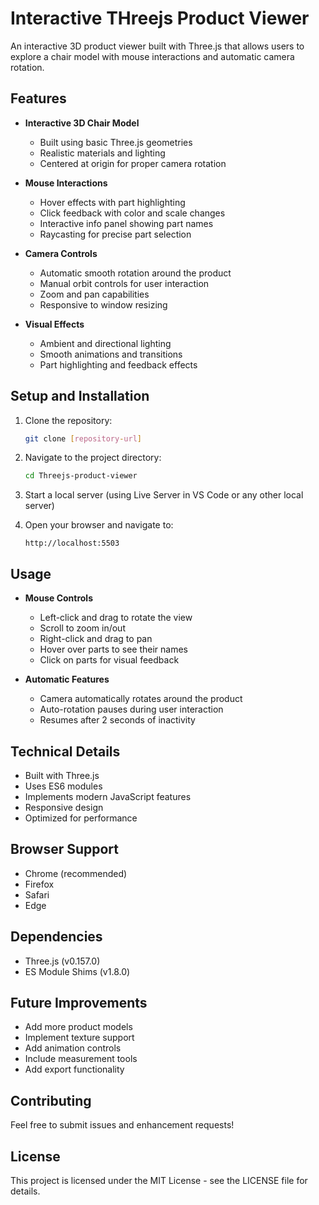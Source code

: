 # Interactive THreejs Product Viewer

An interactive 3D product viewer built with Three.js that allows users to explore a chair model with mouse interactions and automatic camera rotation.

## Features

- **Interactive 3D Chair Model**
  - Built using basic Three.js geometries
  - Realistic materials and lighting
  - Centered at origin for proper camera rotation

- **Mouse Interactions**
  - Hover effects with part highlighting
  - Click feedback with color and scale changes
  - Interactive info panel showing part names
  - Raycasting for precise part selection

- **Camera Controls**
  - Automatic smooth rotation around the product
  - Manual orbit controls for user interaction
  - Zoom and pan capabilities
  - Responsive to window resizing

- **Visual Effects**
  - Ambient and directional lighting
  - Smooth animations and transitions
  - Part highlighting and feedback effects

## Setup and Installation

1. Clone the repository:
   ```bash
   git clone [repository-url]
   ```

2. Navigate to the project directory:
   ```bash
   cd Threejs-product-viewer
   ```

3. Start a local server (using Live Server in VS Code or any other local server)

4. Open your browser and navigate to:
   ```
   http://localhost:5503
   ```

## Usage

- **Mouse Controls**
  - Left-click and drag to rotate the view
  - Scroll to zoom in/out
  - Right-click and drag to pan
  - Hover over parts to see their names
  - Click on parts for visual feedback

- **Automatic Features**
  - Camera automatically rotates around the product
  - Auto-rotation pauses during user interaction
  - Resumes after 2 seconds of inactivity

## Technical Details

- Built with Three.js
- Uses ES6 modules
- Implements modern JavaScript features
- Responsive design
- Optimized for performance

## Browser Support

- Chrome (recommended)
- Firefox
- Safari
- Edge

## Dependencies

- Three.js (v0.157.0)
- ES Module Shims (v1.8.0)

## Future Improvements

- Add more product models
- Implement texture support
- Add animation controls
- Include measurement tools
- Add export functionality

## Contributing

Feel free to submit issues and enhancement requests!

## License

This project is licensed under the MIT License - see the LICENSE file for details. 